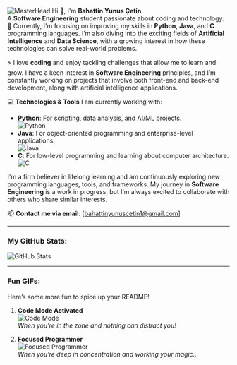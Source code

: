 ![MasterHead](https://media.licdn.com/dms/image/v2/D4D16AQElRO6bnzbE6Q/profile-displaybackgroundimage-shrink_350_1400/profile-displaybackgroundimage-shrink_350_1400/0/1728539039661?e=1749081600&v=beta&t=b8J9hh0hwIVBdR-1Y15EFLXLOgZvq-sjO2nMrH0s_Lg)
Hi 👋, I'm **Bahattin Yunus Çetin**  
A **Software Engineering** student passionate about coding and technology.  
🌱 Currently, I'm focusing on improving my skills in **Python**, **Java**, and **C** programming languages. I’m also diving into the exciting fields of **Artificial Intelligence** and **Data Science**, with a growing interest in how these technologies can solve real-world problems.

⚡ I love **coding** and enjoy tackling challenges that allow me to learn and grow. I have a keen interest in **Software Engineering** principles, and I’m constantly working on projects that involve both front-end and back-end development, along with artificial intelligence applications.

💻 **Technologies & Tools** I am currently working with:
- **Python**: For scripting, data analysis, and AI/ML projects.  
  ![Python](https://img.shields.io/badge/-Python-3776AB?style=flat&logo=python&logoColor=white)
- **Java**: For object-oriented programming and enterprise-level applications.  
  ![Java](https://img.shields.io/badge/-Java-007396?style=flat&logo=java&logoColor=white)
- **C**: For low-level programming and learning about computer architecture.  
  ![C](https://img.shields.io/badge/-C-00599C?style=flat&logo=c&logoColor=white)

I'm a firm believer in lifelong learning and am continuously exploring new programming languages, tools, and frameworks. My journey in **Software Engineering** is a work in progress, but I’m always excited to collaborate with others who share similar interests.

📫 **Contact me via email**: [bahattinyunuscetin1@gmail.com]

---

### My GitHub Stats:
![GitHub Stats](https://github-readme-stats.vercel.app/api?username=bahattinyunus&show_icons=true&theme=radical)

---

### Fun GIFs:

Here’s some more fun to spice up your README!

1. **Code Mode Activated**  
![Code Mode](https://media.giphy.com/media/fAnEC88LccN7a/giphy.gif)  
_When you're in the zone and nothing can distract you!_

2. **Focused Programmer**  
![Focused Programmer](https://media.giphy.com/media/3ohs7ZyuJHkJeDoD0s/giphy.gif)  
_When you’re deep in concentration and working your magic..._
